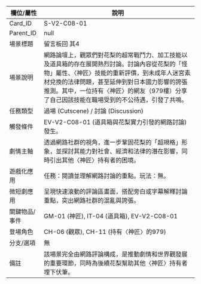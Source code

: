 | 欄位/屬性 | 說明 |
|---|---|
| Card_ID | S-V2-C08-01 |
| Parent_ID | null |
| 場景標題 | 留言板回 其4 |
| 場景說明 | 網路論壇上，觀眾們對花梨的超常戰鬥力、加工技能以及道具箱的存在展開熱烈討論。討論內容從花梨的「怪物」屬性、〈神匠〉技能的重新評價，到未成年人迷宮素材兌換的法律問題，甚至延伸到對日本國力影響的誇張推測。其中，一位持有〈神匠〉的網友（979樓）分享了自己因該技能在職場受到的不公待遇，引發了共鳴。 |
| 任務類型 | 過場 (Cutscene) / 討論 (Discussion) |
| 觸發條件 | EV-V2-C08-01 (道具箱與花梨實力引發的網路討論) 發生。 |
| 劇情主軸 | 透過網路社群的視角，進一步鞏固花梨的「超規格」形象，並探討其能力對社會、經濟和法律的潛在影響，同時引出其他〈神匠〉持有者的困境。 |
| 遊戲化應用 | 任務：閱讀並理解網路討論的重點。玩法：無。 |
| 微短劇應用 | 呈現快速滾動的評論區畫面，搭配旁白或字幕解釋討論重點，突出網路社群的混亂與誇張。 |
| 關鍵物品/事件 | GM-01 (神匠), IT-04 (道具箱), EV-V2-C08-01 |
| 登場角色 | CH-06 (觀眾), CH-11 (持有〈神匠〉的979) |
| 分支/選項 | 無 |
| 備註 | 該場景完全由網路評論構成，是推動劇情和世界觀發展的重要環節，同時為後續花梨幫助其他〈神匠〉持有者埋下伏筆。 |
